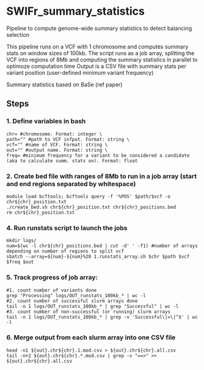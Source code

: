 # SWIFr_summary_statistics
Pipeline to compute genome-wide summary statistics to detect balancing selection

This pipeline runs on a VCF with 1 chromosome and computes summary stats on window sizes of 100kb.
The script runs as a job array, splitting the VCF into regions of 8Mb and computing the summary statistics in parallel to optimoze computation time 
Output is a CSV file with summary stats per variant position (user-defined minimum variant frequency)

Summary statistics based on BaSe (ref paper)

## Steps

### 1.  Define variables in bash
```
chr= #chromosome. Format: integer \
path="" #path to VCF infput. Format: string \
vcf="" #name of VCF. Format: string \
out="" #output name. Format: string \
freq= #minimum frequency for a variant to be considered a candidate (aka to calculate summ. stats on). Format: float
```

### 2. Create bed file with ranges of 8Mb to run in a job array (start and end regions separated by whitespace)
```
module load bcftools; bcftools query -f '%POS' $path/$vcf -o chr${chr}_position.txt
./create_bed.sh chr${chr}_position.txt chr${chr}_positions.bed
rm chr${chr}_position.txt
```

### 4. Run runstats script to launch the jobs
```
mkdir logs/
num=$(wc -l chr${chr}_positions.bed | cut -d' ' -f1) #number of arrays depending on number of regions to split vcf
sbatch --array=${num}-${num}%20 1.runstats_array.sh $chr $path $vcf $freq $out
```

### 5. Track progress of job array: 
```
#1. count number of variants done
grep "Processing" logs/OUT_runstats_100kb_* | wc -l 
#2. count number of successful slurm arrays done
tail -n 1 logs/OUT_runstats_100kb_* | grep "Successful" | wc -l 
#3. count number of non-successful (or running) slurm arrays
tail -n 1 logs/OUT_runstats_100kb_* | grep -v 'Successful\|=\|^$' | wc -l
```

### 6. Merge output from each slurm array into one CSV file
```
head -n1 ${out}.chr${chr}.1.mod.csv > ${out}.chr${chr}.all.csv
tail -n+2 ${out}.chr${chr}.*.mod.csv | grep -v "==>" >> ${out}.chr${chr}.all.csv
```
